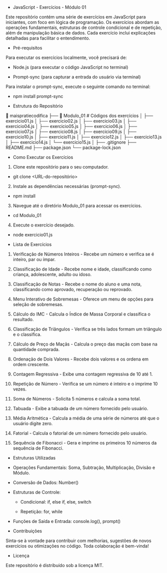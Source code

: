 - JavaScript - Exercícios - Módulo 01

Este repositório contém uma série de exercícios em JavaScript para iniciantes, com foco em lógica de programação. Os exercícios abordam as operações fundamentais, estruturas de controle condicional e de repetição, além de manipulação básica de dados. Cada exercício inclui explicações detalhadas para facilitar o entendimento.

- Pré-requisitos

Para executar os exercícios localmente, você precisará de:

* Node.js (para executar o código JavaScript no terminal)

* Prompt-sync (para capturar a entrada do usuário via terminal)

Para instalar o prompt-sync, execute o seguinte comando no terminal:

* npm install prompt-sync

- Estrutura do Repositório

📁 maispratiecodifica
├── 📁 Modulo_01            # Códigos dos exercícios
│   ├── exercicio01.js
│   ├── exercicio02.js
│   ├── exercicio03.js
│   ├── exercicio04.js
│   ├── exercicio05.js
│   ├── exercicio06.js
│   ├── exercicio07.js
│   ├── exercicio08.js
│   ├── exercicio09.js
│   ├── exercicio10.js
│   ├── exercicio11.js
│   ├── exercicio12.js
│   ├── exercicio13.js
│   ├── exercicio14.js
│   └── exercicio15.js
│
├── .gitignore
├── README.md
├── package.json
└── package-lock.json

- Como Executar os Exercícios

1. Clone este repositório para o seu computador.

* git clone <URL-do-repositório>

2. Instale as dependências necessárias (prompt-sync).

* npm install

3. Navegue até o diretório Modulo_01 para acessar os exercícios.

* cd Modulo_01

4. Execute o exercício desejado.

* node exercicio01.js

- Lista de Exercícios

1. Verificação de Números Inteiros - Recebe um número e verifica se é inteiro, par ou ímpar.

2. Classificação de Idade - Recebe nome e idade, classificando como criança, adolescente, adulto ou idoso.

3. Classificação de Notas - Recebe o nome do aluno e uma nota, classificando como aprovado, recuperação ou reprovado.

4. Menu Interativo de Sobremesas - Oferece um menu de opções para seleção de sobremesas.

5. Cálculo do IMC - Calcula o Índice de Massa Corporal e classifica o resultado.

6. Classificação de Triângulos - Verifica se três lados formam um triângulo e o classifica.

7. Cálculo de Preço de Maçãs - Calcula o preço das maçãs com base na quantidade comprada.

8. Ordenação de Dois Valores - Recebe dois valores e os ordena em ordem crescente.

9. Contagem Regressiva - Exibe uma contagem regressiva de 10 até 1.

10. Repetição de Número - Verifica se um número é inteiro e o imprime 10 vezes.

11. Soma de Números - Solicita 5 números e calcula a soma total.

12. Tabuada - Exibe a tabuada de um número fornecido pelo usuário.

13. Média Aritmética - Calcula a média de uma série de números até que o usuário digite zero.

14. Fatorial - Calcula o fatorial de um número fornecido pelo usuário.

15. Sequência de Fibonacci - Gera e imprime os primeiros 10 números da sequência de Fibonacci.



- Estruturas Utilizadas

* Operações Fundamentais: Soma, Subtração, Multiplicação, Divisão e Módulo.

* Conversão de Dados: Number()

* Estruturas de Controle:

    - Condicional: if, else if, else, switch

    - Repetição: for, while

* Funções de Saída e Entrada: console.log(), prompt()




- Contribuições

Sinta-se à vontade para contribuir com melhorias, sugestões de novos exercícios ou otimizações no código. Toda colaboração é bem-vinda!



- Licença

Este repositório é distribuído sob a licença MIT.


